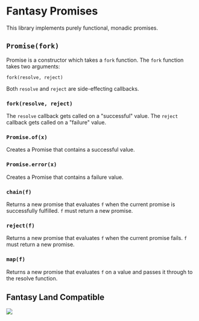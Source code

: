 # Fantasy Promises

This library implements purely functional, monadic promises.

## `Promise(fork)`

Promise is a constructor which takes a `fork` function. The `fork`
function takes two arguments:

    fork(resolve, reject)

Both `resolve` and `reject` are side-effecting callbacks.

### `fork(resolve, reject)`

The `resolve` callback gets called on a "successful" value. The
`reject` callback gets called on a "failure" value.

### `Promise.of(x)`

Creates a Promise that contains a successful value.

### `Promise.error(x)`

Creates a Promise that contains a failure value.

### `chain(f)`

Returns a new promise that evaluates `f` when the current promise
is successfully fulfilled. `f` must return a new promise.

### `reject(f)`

Returns a new promise that evaluates `f` when the current promise
fails. `f` must return a new promise.

### `map(f)`

Returns a new promise that evaluates `f` on a value and passes it
through to the resolve function.

## Fantasy Land Compatible

[
  ![](https://raw.github.com/pufuwozu/fantasy-land/master/logo.png)
](https://github.com/pufuwozu/fantasy-land)
